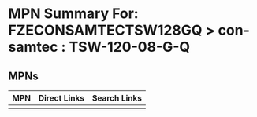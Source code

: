 



# MPN Summary For: FZECONSAMTECTSW128GQ > con-samtec : TSW-120-08-G-Q

## MPNs
  

|MPN|Direct Links|Search Links|
| :--- | :--- | :--- |
||||
